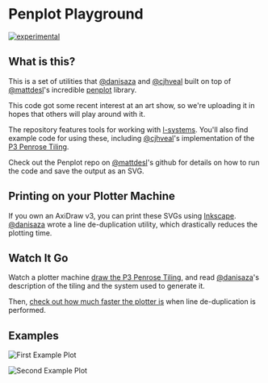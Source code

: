 # Penplot Playground

[![experimental](http://badges.github.io/stability-badges/dist/experimental.svg)](http://github.com/badges/stability-badges)

## What is this?

This is a set of utilities that [@danisaza](https://github.com/danisaza) and [@cjhveal](https://github.com/cjhveal) built on top of [@mattdesl](https://github.com/mattdesl)'s incredible [penplot](https://github.com/mattdesl/penplot) library.

This code got some recent interest at an art show, so we're uploading it in hopes that others will play around with it.

The repository features tools for working with [l-systems](https://en.wikipedia.org/wiki/L-system). You'll also find example code for using these, including [@cjhveal](https://github.com/cjhveal)'s implementation of the [P3 Penrose Tiling](https://en.wikipedia.org/wiki/Penrose_tiling#Rhombus_tiling_(P3)).

Check out the Penplot repo on [@mattdesl](https://github.com/mattdesl)'s github for details on how to run the code and save the output as an SVG.

## Printing on your Plotter Machine

If you own an AxiDraw v3, you can print these SVGs using [Inkscape](https://inkscape.org/en/). [@danisaza](https://github.com/danisaza) wrote a line de-duplication utility, which drastically reduces the plotting time.

## Watch It Go

Watch a plotter machine [draw the P3 Penrose Tiling](https://www.instagram.com/p/Bfp0hATFzfm/?taken-by=dannysaza), and read [@danisaza](https://github.com/danisaza)'s description of the tiling and the system used to generate it.

Then, [check out how much faster the plotter is](https://www.instagram.com/p/BgS4MkeDEt0/?taken-by=dannysaza) when line de-duplication is performed.


## Examples

![First Example Plot](https://scontent-msp1-1.cdninstagram.com/vp/ee1fbec90fd8c5658b85b2bfde4782f9/5E41854A/t51.2885-15/e35/31449167_2160501457517061_4944039856331292672_n.jpg?_nc_ht=scontent-msp1-1.cdninstagram.com&amp;_nc_cat=109)

![Second Example Plot](https://scontent-msp1-1.cdninstagram.com/vp/b25d3dc29b84d92b5155f038d366d7ee/5E643581/t51.2885-15/e35/31261355_466744463760715_6277827866906329088_n.jpg?_nc_ht=scontent-msp1-1.cdninstagram.com&amp;_nc_cat=107)
